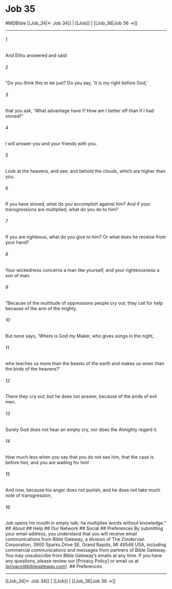 # Job 35
#MDBible
[[Job_34|← Job 34]] | [[Job]] | [[Job_36|Job 36 →]]

***


###### 1 
And Elihu answered and said: 

###### 2 
"Do you think this to be just? Do you say, 'It is my right before God,' 

###### 3 
that you ask, 'What advantage have I? How am I better off than if I had sinned?' 

###### 4 
I will answer you and your friends with you. 

###### 5 
Look at the heavens, and see; and behold the clouds, which are higher than you. 

###### 6 
If you have sinned, what do you accomplish against him? And if your transgressions are multiplied, what do you do to him? 

###### 7 
If you are righteous, what do you give to him? Or what does he receive from your hand? 

###### 8 
Your wickedness concerns a man like yourself, and your righteousness a son of man. 

###### 9 
"Because of the multitude of oppressions people cry out; they call for help because of the arm of the mighty. 

###### 10 
But none says, 'Where is God my Maker, who gives songs in the night, 

###### 11 
who teaches us more than the beasts of the earth and makes us wiser than the birds of the heavens?' 

###### 12 
There they cry out, but he does not answer, because of the pride of evil men. 

###### 13 
Surely God does not hear an empty cry, nor does the Almighty regard it. 

###### 14 
How much less when you say that you do not see him, that the case is before him, and you are waiting for him! 

###### 15 
And now, because his anger does not punish, and he does not take much note of transgression, 

###### 16 
Job opens his mouth in empty talk; he multiplies words without knowledge." ## About ## Help ## Our Network ## Social ## Preferences By submitting your email address, you understand that you will receive email communications from Bible Gateway, a division of The Zondervan Corporation, 3900 Sparks Drive SE, Grand Rapids, MI 49546 USA, including commercial communications and messages from partners of Bible Gateway. You may unsubscribe from Bible Gateway&rsquo;s emails at any time. If you have any questions, please review our [Privacy Policy] or email us at [privacy@biblegateway.com]. ## Preferences

***

[[Job_34|← Job 34]] | [[Job]] | [[Job_36|Job 36 →]]
